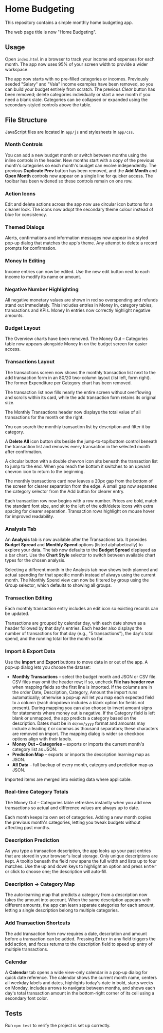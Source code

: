 # Home Budgeting

This repository contains a simple monthly home budgeting app.

The web page title is now "Home Budgeting".

## Usage
Open `index.html` in a browser to track your income and expenses for each month. The app now uses 95% of your screen width to provide a wider workspace.

The app now starts with no pre-filled categories or incomes. Previously seeded "Salary" and "Vala" income examples have been removed, so you can build your budget entirely from scratch. The previous *Clear* button has been removed; delete categories individually or start a new month if you need a blank slate. Categories can be collapsed or expanded using the secondary-styled controls above the table.

## File Structure
JavaScript files are located in `app/js` and stylesheets in `app/css`.

### Month Controls
You can add a new budget month or switch between months using the inline controls in the header. New months start with a copy of the previous month's categories so each month's budget can evolve independently. The previous **Duplicate Prev** button has been removed, and the **Add Month** and **Open Month** controls now appear on a single line for quicker access. The toolbar has been widened so these controls remain on one row.

### Action Icons
Edit and delete actions across the app now use circular icon buttons for a cleaner look.
The icons now adopt the secondary theme colour instead of blue for consistency.

### Themed Dialogs
Alerts, confirmations and information messages now appear in a styled pop‑up dialog that matches the app's theme. Any attempt to delete a record prompts for confirmation.

### Money In Editing
Income entries can now be edited. Use the new edit button next to each income to modify its name or amount.

### Negative Number Highlighting
All negative monetary values are shown in red so overspending and refunds stand out immediately. This includes entries in Money In, category tables, transactions and KPIs.
Money In entries now correctly highlight negative amounts.

### Budget Layout
The Overview charts have been removed. The Money Out – Categories table now appears alongside Money In on the budget screen for easier access.

### Transactions Layout
The transactions screen now shows the monthly transaction list next to the add transaction form in an 80/20 two-column layout (list left, form right). The former Expenditure per Category chart has been removed.

The transaction list now fills nearly the entire screen without overflowing and scrolls within its card, while the add transaction form retains its original size.

The Monthly Transactions header now displays the total value of all transactions for the month on the right.

You can search the monthly transaction list by description and filter it by category.

A **Delete All** icon button sits beside the jump-to-top/bottom control beneath the transaction list and removes every transaction in the selected month after confirmation.

A circular button with a double chevron icon sits beneath the transaction list to jump to the end. When you reach the bottom it switches to an upward chevron icon to return to the beginning.

The monthly transactions card now leaves a 20px gap from the bottom of the screen for clearer separation from the edge.
A small gap now separates the category selector from the Add button for clearer entry.

Each transaction row now begins with a row number. Prices are bold, match the standard font size, and sit to the left of the edit/delete icons with extra spacing for clearer separation.
Transaction rows highlight on mouse hover for improved readability.

### Analysis Tab
An **Analysis** tab is now available after the Transactions tab. It provides **Budget Spread** and **Monthly Spend** options (listed alphabetically) to explore your data. The tab now defaults to the **Budget Spread** displayed as a bar chart. Use the **Chart Style** selector to switch between available chart types for the chosen analysis.

Selecting a different month in the Analysis tab now shows both planned and actual spending for that specific month instead of always using the current month.
The Monthly Spend view can now be filtered by group using the Group selector, which defaults to showing all groups.

### Transaction Editing
Each monthly transaction entry includes an edit icon so existing records can be updated.

Transactions are grouped by calendar day, with each date shown as a header followed by that day's entries.
Each header also displays the number of transactions for that day (e.g., "5 transactions"), the day's total spend, and the running total for the month so far.

### Import & Export Data
Use the **Import** and **Export** buttons to move data in or out of the app. A pop‑up dialog lets you choose the dataset:

 - **Monthly Transactions** – select the budget month and JSON or CSV file. CSV files may omit the header row; if so, uncheck **File has header row** when mapping fields so the first line is imported. If the columns are in the order Date, Description, Category, Amount the import runs automatically; otherwise a pop‑up will let you map each expected field to a column (each dropdown includes a blank option for fields not present). During mapping you can also choose to invert amount signs for statements where money out is negative. If the Category field is left blank or unmapped, the app predicts a category based on the description. Dates must be in `dd/mm/yyyy` format and amounts may include a leading `£` or commas as thousand separators; these characters are removed on import. The mapping dialog is wider so checkbox options align with their labels.
- **Money Out – Categories** – exports or imports the current month's category list as JSON.
- **Prediction Map** – exports or imports the description learning map as JSON.
- **All Data** – full backup of every month, category and prediction map as JSON.

Imported items are merged into existing data where applicable.

### Real-time Category Totals
The Money Out – Categories table refreshes instantly when you add new transactions so actual and difference values are always up to date.

Each month keeps its own set of categories. Adding a new month copies the previous month's categories, letting you tweak budgets without affecting past months.

### Description Prediction
As you type a transaction description, the app looks up your past entries that are stored in your browser's local storage. Only unique descriptions are kept. A tooltip beneath the field now spans the full width and lists up to four matches. Use the up and down keys to highlight an option and press <kbd>Enter</kbd> or click to choose one; the description will auto‑fill.

### Description → Category Map
The auto‑learning map that predicts a category from a description now takes the amount into account. When the same description appears with different amounts, the app can learn separate categories for each amount, letting a single description belong to multiple categories.

### Add Transaction Shortcuts
The add transaction form now requires a date, description and amount before a transaction can be added. Pressing <kbd>Enter</kbd> in any field triggers the add action, and focus returns to the description field to speed up entry of multiple transactions.

### Calendar
A **Calendar** tab opens a wide view-only calendar in a pop‑up dialog for quick date reference. The calendar shows the current month name, centers all weekday labels and dates, highlights today's date in bold, starts weeks on Monday, includes arrows to navigate between months, and shows each day's total transaction amount in the bottom-right corner of its cell using a secondary font color.

## Tests
Run `npm test` to verify the project is set up correctly.
